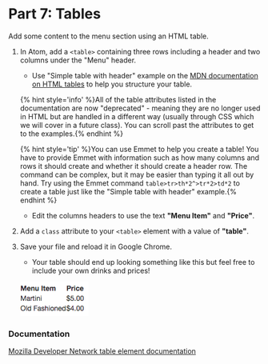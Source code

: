 # Part 7: Tables

Add some content to the menu section using an HTML table. 

1. In Atom, add a `<table>` containing three rows including a header and two columns under the "Menu" header.
    *  Use "Simple table with header" example on the [MDN documentation on HTML tables](https://developer.mozilla.org/en-US/docs/Web/HTML/Element/table) to help you structure your table. 
    
    {% hint style='info' %}All of the table attributes listed in the documentation are now "deprecated" - meaning they are no longer used in HTML but are handled in a different way (usually through CSS which we will cover in a future class). You can scroll past the attributes to get to the examples.{% endhint %}

    {% hint style='tip' %}You can use Emmet to help you create a table! You have to provide Emmet with information such as how many columns and rows it should create and whether it should create a header row. The command can be complex, but it may be easier than typing it all out by hand. Try using the Emmet command `table>tr>th*2^>tr*2>td*2` to create a table just like the "Simple table with header" example.{% endhint %}
    
    * Edit the columns headers to use the text **"Menu Item"** and **"Price"**.
    
2. Add a `class` attribute to your `<table>` element with a value of **"table"**.
    
3. Save your file and reload it in Google Chrome.

    * Your table should end up looking something like this but feel free to include your own drinks and prices!
    
    ![](/assets/table.png)

### Documentation

[Mozilla Developer Network table element documentation](https://developer.mozilla.org/en-US/docs/Web/HTML/Element/table)
